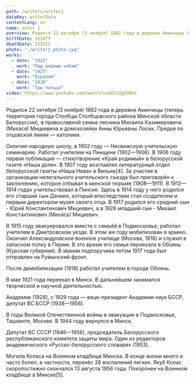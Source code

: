 ```yaml
---
path: /writers/writer1
dataKey: writerData
contentLang: en
name: autor 1
overview: Родился 22 октября (3 ноября) 1882 года в деревне Акинчицы (теперь территория города Столбцы Столбцовского района Минской области Белоруссии), в православной семье лесника Михаила Казимировича (Михася) Мицкевича и домохозяйки Анны Юрьевны Лосик. Предки по отцовской линии — католики.
birthDate: 1234ff
deathDate: 2222tt
photo: "./writer1_photo.jpg"
works:
  - date: "1922"
    work: "Пад родным небам"
  - date: "1925"
    work: "Буралом"
  - date: "1930"
    work: "Тры пальца"
video: https://www.youtube.com/watch?v=eU37agSGRko
---
```


Родился 22 октября (3 ноября) 1882 года в деревне Акинчицы (теперь территория города Столбцы Столбцовского района Минской области Белоруссии), в православной семье лесника Михаила Казимировича (Михася) Мицкевича и домохозяйки Анны Юрьевны Лосик. Предки по отцовской линии — католики.

Окончил народную школу, в 1902 году — Несвижскую учительскую семинарию. Работал учителем на Пинщине (1902—1906). В 1906 году первая публикация — стихотворение «Край родимый» в белорусской газете «Наша доля». В 1907 году возглавлял литературный отдел белорусской газеты «Наша Нива» в Вильне[4]. За участие в организации нелегального учительского съезда был приговорён к заключению, которое отбывал в минской тюрьме (1908—1911). В 1912—1914 годах учительствовал в Пинске. Здесь в 1914 году у него родился его старший сын Даниил, который впоследствии стал создателем и первым директором музея своего отца. В 1917 родился его средний сын - Юрий Константинович Мицкевич, а в 1926 младший сын - Михаил Константинович (Михась) Мицкевич.

В 1915 году эвакуировался вместе с семьёй в Подмосковье, работал учителем в Дмитровском уезде. В этом же году мобилизован в армию. Окончил Александровское военное училище (Москва, 1916) и служил в запасном полку в Перми. В это время его семья переехала в Обоянь (Курская губерния). В звании подпоручика летом 1917 года был отправлен на Румынский фронт.

После демобилизации (1918) работал учителем в городе Обоянь.

В мае 1921 года переехал в Минск. В дальнейшем занимался творческой и научной деятельностью.

Академик (1928), с 1929 года — вице-президент Академии наук БССР, депутат ВС БССР (1938—1956).

В годы Великой Отечественной войны в эвакуации в Подмосковье, Ташкенте, Москве. В 1944 году вернулся в Минск.

Депутат ВС СССР (1946—1956), председатель Белорусского республиканского комитета защиты мира. Один из редакторов академического «Русско-белорусского словаря» (1953).

Могила Коласа на Военном кладбище Минска.
В конце жизни много и часто болел, в частности, перенёс 26 воспалений легких. Якуб Колас скоропостижно скончался 13 августа 1956 года. Похоронен на Военном кладбище в Минске[5].

